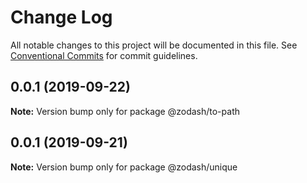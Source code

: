 # Change Log

All notable changes to this project will be documented in this file.
See [Conventional Commits](https://conventionalcommits.org) for commit guidelines.

## 0.0.1 (2019-09-22)

**Note:** Version bump only for package @zodash/to-path





## 0.0.1 (2019-09-21)

**Note:** Version bump only for package @zodash/unique
